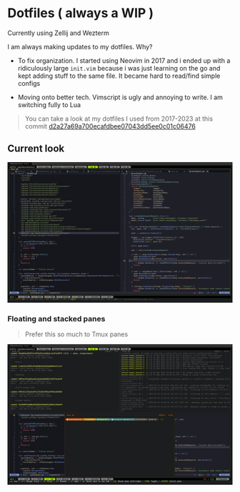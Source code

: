 # Dotfiles ( always a WIP )

Currently using Zellij and Wezterm

I am always making updates to my dotfiles. Why?

- To fix organization. I started using Neovim in 2017 and i ended up with a
  ridiculously large `init.vim` because i was just learning on the go
  and kept adding stuff to the same file. It became hard to read/find simple configs

- Moving onto better tech. Vimscript is ugly and annoying to write. I am
  switching fully to Lua

> You can take a look at my dotfiles I used from 2017-2023 at this commit [d2a27a69a700ecafdbee07043dd5ee0c01c06476](https://github.com/adelowo/dotfiles/commit/d2a27a69a700ecafdbee07043dd5ee0c01c06476)

## Current look

![terminal looks like this](./assets/terminal-2024.png)

### Floating and stacked panes

> Prefer this so much to Tmux panes

![Floating terminal](./assets/floating.png)
